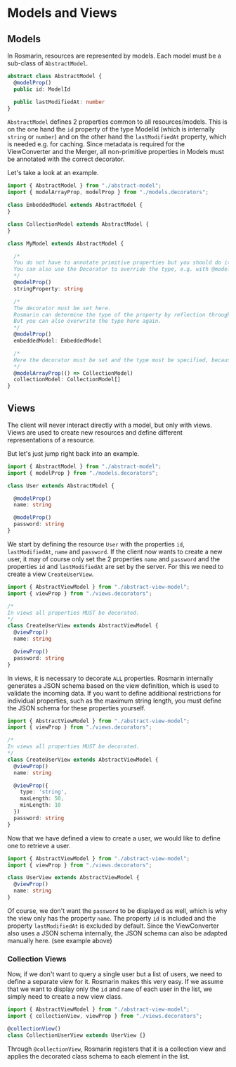 # Models and Views

## Models

In Rosmarin, resources are represented by models. Each model must be a sub-class of `AbstractModel`.

```typescript
abstract class AbstractModel {
  @modelProp()
  public id: ModelId

  public lastModifiedAt: number
}
```

`AbstractModel` defines 2 properties common to all resources/models. This is on the one hand the `id` property of the type 
ModelId (which is internally `string` or `number`) and on the other hand the `lastModifiedAt` property, which is needed e.g. 
for caching. Since metadata is required for the ViewConverter and the Merger, all non-primitive properties in Models 
must be annotated with the correct decorator.

Let's take a look at an example.

```typescript
import { AbstractModel } from "./abstract-model";
import { modelArrayProp, modelProp } from "./models.decorators";

class EmbeddedModel extends AbstractModel {
}

class CollectionModel extends AbstractModel {
}

class MyModel extends AbstractModel {

  /*
  You do not have to annotate primitive properties but you should do it
  You can also use the Decorator to override the type, e.g. with @modelProp(() => Number)
  */
  @modelProp()
  stringProperty: string

  /*
  The decorator must be set here.
  Rosmarin can determine the type of the property by reflection through the Decorator. 
  But you can also overwrite the type here again. 
  */
  @modelProp()
  embeddedModel: EmbeddedModel

  /*
  Here the decorator must be set and the type must be specified, because with arrays the type cannot be determined by reflection.
  */
  @modelArrayProp(() => CollectionModel)
  collectionModel: CollectionModel[]
}

```

## Views

The client will never interact directly with a model, but only with views. Views are used to create new resources and 
define different representations of a resource. 

But let's just jump right back into an example.

```typescript
import { AbstractModel } from "./abstract-model";
import { modelProp } from "./models.decorators";

class User extends AbstractModel {

  @modelProp()
  name: string

  @modelProp()
  password: string
}
```
We start by defining the resource `User` with the properties `id`, `lastModifiedAt`, `name` and `password`.
If the client now wants to create a new user, it may of course only set the 2 properties `name` and `password` and the 
properties `id` and `lastModifiedAt` are set by the server. For this we need to create a view `CreateUserView`.

```typescript
import { AbstractViewModel } from "./abstract-view-model";
import { viewProp } from "./views.decorators";

/*
In views all properties MUST be decorated.
*/
class CreateUserView extends AbstractViewModel {
  @viewProp()
  name: string

  @viewProp()
  password: string
}
```
In views, it is necessary to decorate `ALL` properties.
Rosmarin internally generates a JSON schema based on the view definition, which is used to validate the incoming data. 
If you want to define additional restrictions for individual properties, such as the maximum string length, you must 
define the JSON schema for these properties yourself.

```typescript
import { AbstractViewModel } from "./abstract-view-model";
import { viewProp } from "./views.decorators";

/*
In views all properties MUST be decorated.
*/
class CreateUserView extends AbstractViewModel {
  @viewProp()
  name: string

  @viewProp({
    type: 'string',
    maxLength: 50,
    minLength: 10
  })
  password: string
}
```

Now that we have defined a view to create a user, we would like to define one to retrieve a user.

```typescript
import { AbstractViewModel } from "./abstract-view-model";
import { viewProp } from "./views.decorators";

class UserView extends AbstractViewModel {
  @viewProp()
  name: string
}
```

Of course, we don't want the `password` to be displayed as well, which is why the view only has the property `name`.
The property `id` is included and the property `lastModifiedAt` is excluded by default.
Since the ViewConverter also uses a JSON schema internally, the JSON schema can also be adapted manually here. 
(see example above)

### Collection Views

Now, if we don't want to query a single user but a list of users, we need to define a separate view for it.
Rosmarin makes this very easy. If we assume that we want to display only the `id` and `name` of each user in the list, 
we simply need to create a new view class.

```typescript
import { AbstractViewModel } from "./abstract-view-model";
import { collectionView, viewProp } from "./views.decorators";

@collectionView()
class CollectionUserView extends UserView {}
```

Through `@collectionView`, Rosmarin registers that it is a collection view and applies the decorated class schema to each 
element in the list.

